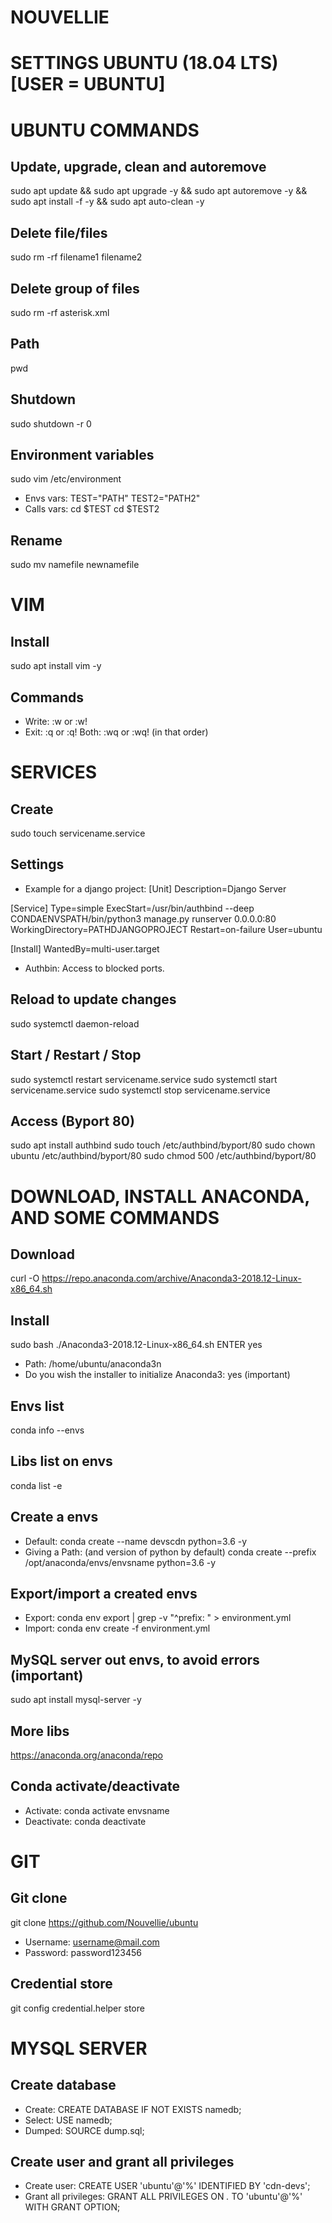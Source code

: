 ###### ######
# NOUVELLIE
###### ######

# SETTINGS UBUNTU (18.04 LTS) [USER = UBUNTU]

# UBUNTU COMMANDS

## Update, upgrade, clean and autoremove ##
sudo apt update && sudo apt upgrade -y && sudo apt autoremove -y && sudo apt install -f -y && sudo apt auto-clean -y

## Delete file/files ##
sudo rm -rf filename1 filename2

## Delete group of files ## 
sudo rm -rf asterisk.xml

## Path ##
pwd

## Shutdown ##
sudo shutdown -r 0

## Environment variables ##
sudo vim /etc/environment
* Envs vars:
TEST="PATH"
TEST2="PATH2"
* Calls vars:
cd $TEST
cd $TEST2

## Rename ##
sudo mv namefile newnamefile

# VIM 

## Install ##
sudo apt install vim -y

## Commands ##
* Write:
:w or :w!
* Exit:
:q or :q!
Both:
:wq or :wq!   (in that order)


# SERVICES

## Create ##
sudo touch servicename.service 

## Settings ##
* Example for a django project:
[Unit]
Description=Django Server

[Service]
Type=simple
ExecStart=/usr/bin/authbind --deep CONDAENVSPATH/bin/python3 manage.py runserver 0.0.0.0:80
WorkingDirectory=PATHDJANGOPROJECT
Restart=on-failure
User=ubuntu

[Install]
WantedBy=multi-user.target

* Authbin:
Access to blocked ports.

## Reload to update changes ## 
sudo systemctl daemon-reload

## Start / Restart / Stop ##
sudo systemctl restart servicename.service
sudo systemctl start servicename.service
sudo systemctl stop servicename.service

## Access (Byport 80) ##
sudo apt install authbind
sudo touch /etc/authbind/byport/80
sudo chown ubuntu /etc/authbind/byport/80
sudo chmod 500 /etc/authbind/byport/80

# DOWNLOAD, INSTALL ANACONDA, AND SOME COMMANDS 

## Download ##
curl -O https://repo.anaconda.com/archive/Anaconda3-2018.12-Linux-x86_64.sh

## Install ##
sudo bash ./Anaconda3-2018.12-Linux-x86_64.sh
ENTER
yes
* Path:
/home/ubuntu/anaconda3n
* Do you wish the installer to initialize Anaconda3:
yes (important)

## Envs list ##
conda info --envs

## Libs list on envs ##
conda list -e

## Create a envs ##
* Default:
conda create --name devscdn python=3.6 -y
* Giving a Path: (and version of python by default)
conda create --prefix /opt/anaconda/envs/envsname python=3.6 -y

## Export/import a created envs ##
* Export:
conda env export | grep -v "^prefix: " > environment.yml
* Import:
conda env create -f environment.yml

## MySQL server out envs, to avoid errors (important) ##
sudo apt install mysql-server -y

## More libs ## 
https://anaconda.org/anaconda/repo

## Conda activate/deactivate ##
* Activate:
conda activate envsname
* Deactivate:
conda deactivate


# GIT

## Git clone ## 
git clone https://github.com/Nouvellie/ubuntu
* Username: 
username@mail.com
* Password:
password123456

## Credential store ##
git config credential.helper store

# MYSQL SERVER

## Create database ##
* Create:
CREATE DATABASE IF NOT EXISTS namedb;
* Select:
USE namedb;
* Dumped:
SOURCE dump.sql;

## Create user and grant all privileges ##
* Create user:
CREATE USER 'ubuntu'@'%' IDENTIFIED BY 'cdn-devs';
* Grant all privileges:
GRANT ALL PRIVILEGES ON *.* TO 'ubuntu'@'%' WITH GRANT OPTION;